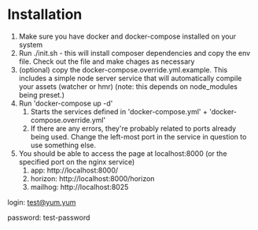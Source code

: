 # Installation

1. Make sure you have docker and docker-compose installed on your system
2. Run ./init.sh - this will install composer dependencies and copy the env file. Check out the file and make chages as necessary
3. (optional) copy the docker-compose.override.yml.example. This includes a simple node server service that will automatically compile your assets (watcher or hmr) (note: this depends on node_modules being preset.)
4. Run 'docker-compose up -d'
   1. Starts the services defined in 'docker-compose.yml' + 'docker-compose.override.yml'
   1. If there are any errors, they're probably related to ports already being used. Change the left-most port in the service in question to use something else.
5. You should be able to access the page at localhost:8000 (or the specified port on the nginx service)
   1. app: http://localhost:8000/
   2. horizon: http://localhost:8000/horizon
   3. mailhog: http://localhost:8025

login: test@yum.yum

password: test-password
